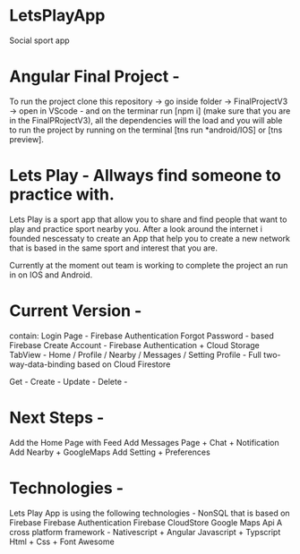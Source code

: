 # LetsPlayApp
Social sport app

# Angular Final Project -
To run the project clone this repository -> go inside folder -> FinalProjectV3 -> open in VScode - and on the terminar run [npm i] (make sure that you are in the FinalPRojectV3), all the dependencies will the load and you will able to run the project by running on the terminal [tns run *android/IOS] or [tns preview].

# Lets Play - Allways find someone to practice with.

Lets Play is a sport app that allow you to share and find people that want to play and practice sport nearby you.
After a look around the internet i founded nescessaty to create an App that help you to create a new network that is based in the same sport and interest that you are.

Currently at the moment out team is working to complete the project an run in on IOS and Android.

# Current Version -
contain:
Login Page - Firebase Authentication
Forgot Password - based Firebase
Create Account - Firebase Authentication + Cloud Storage
TabView - Home / Profile / Nearby / Messages / Setting
Profile - Full two-way-data-binding based on Cloud Firestore

Get - 
Create - 
Update - 
Delete -


# Next Steps -
Add the Home Page with Feed
Add Messages Page + Chat + Notification
Add Nearby + GoogleMaps
Add Setting + Preferences


# Technologies -
Lets Play App is using the following technologies - 
NonSQL that is based on Firebase 
Firebase Authentication
Firebase CloudStore
Google Maps Api
A cross platform framework - Nativescript + Angular 
Javascript + Typscript
Html + Css + Font Awesome
